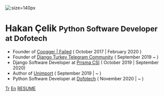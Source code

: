 ![](../_media/icon.jpg ":size=140px")

# Hakan Çelik <small>Python Software Developer at Dofotech</small>

- Founder of [Coogger | Failed](https://github.com/coogger) ( October 2017 | February
  2020 )
- Founder of [Django Turkey Telegram Community](https://t.me/django_turkey) ( September
  2019 ~ )
- Django Software Developer at [Prisma CSI](https://www.linkedin.com/company/prismacsi/)
  ( October 2019 | September 2020)
- Author of [Unimport](https://github.com/hakancelik96/unimport) ( September 2019 | ~ )
- Python Software Developer at [Dofotech](https://www.linkedin.com/company/dofotech/) (
  November 2020 | ~ )

[Tr](/) [En](/en/) [RESUME](https://resume.io/r/UstYUfbE6)
